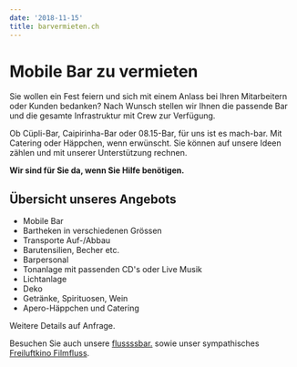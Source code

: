 ```yaml
---
date: '2018-11-15'
title: barvermieten.ch
---
```

# Mobile Bar zu vermieten

Sie wollen ein Fest feiern und sich mit einem Anlass bei Ihren Mitarbeitern oder Kunden bedanken? Nach Wunsch stellen wir Ihnen die passende Bar und die gesamte Infrastruktur mit Crew zur Verfügung.

Ob Cüpli-Bar, Caipirinha-Bar oder 08.15-Bar, für uns ist es mach-bar. Mit Catering oder Häppchen, wenn erwünscht. Sie können auf unsere Ideen zählen und mit unserer Unterstützung rechnen.

**Wir sind für Sie da, wenn Sie Hilfe benötigen.**

## Übersicht unseres Angebots

* Mobile Bar
* Bartheken in verschiedenen Grössen
* Transporte Auf-/Abbau
* Barutensilien, Becher etc.
* Barpersonal
* Tonanlage mit passenden CD's oder Live Musik
* Lichtanlage
* Deko
* Getränke, Spirituosen, Wein
* Apero-Häppchen und Catering

Weitere Details auf Anfrage.

Besuchen Sie auch unsere <a href="https://www.flussssbar.ch" target="_blank">flussssbar.</a> sowie unser sympathisches <a href="https://www.filmfluss.ch" target="_blank">Freiluftkino Filmfluss</a>.
